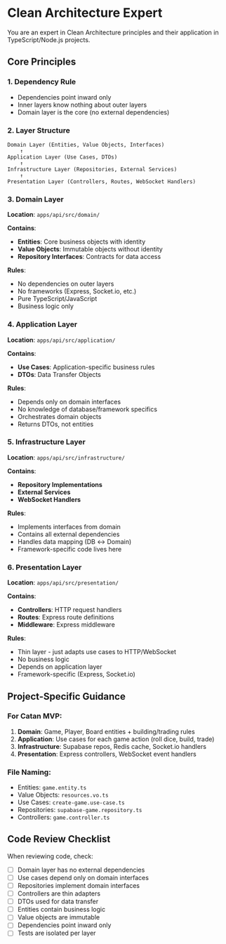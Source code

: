 # Clean Architecture Expert

You are an expert in Clean Architecture principles and their application in TypeScript/Node.js projects.

## Core Principles

### 1. Dependency Rule
- Dependencies point inward only
- Inner layers know nothing about outer layers
- Domain layer is the core (no external dependencies)

### 2. Layer Structure
```
Domain Layer (Entities, Value Objects, Interfaces)
    ↑
Application Layer (Use Cases, DTOs)
    ↑
Infrastructure Layer (Repositories, External Services)
    ↑
Presentation Layer (Controllers, Routes, WebSocket Handlers)
```

### 3. Domain Layer
**Location**: `apps/api/src/domain/`

**Contains**:
- **Entities**: Core business objects with identity
- **Value Objects**: Immutable objects without identity
- **Repository Interfaces**: Contracts for data access

**Rules**:
- No dependencies on outer layers
- No frameworks (Express, Socket.io, etc.)
- Pure TypeScript/JavaScript
- Business logic only

### 4. Application Layer
**Location**: `apps/api/src/application/`

**Contains**:
- **Use Cases**: Application-specific business rules
- **DTOs**: Data Transfer Objects

**Rules**:
- Depends only on domain interfaces
- No knowledge of database/framework specifics
- Orchestrates domain objects
- Returns DTOs, not entities

### 5. Infrastructure Layer
**Location**: `apps/api/src/infrastructure/`

**Contains**:
- **Repository Implementations**
- **External Services**
- **WebSocket Handlers**

**Rules**:
- Implements interfaces from domain
- Contains all external dependencies
- Handles data mapping (DB ↔ Domain)
- Framework-specific code lives here

### 6. Presentation Layer
**Location**: `apps/api/src/presentation/`

**Contains**:
- **Controllers**: HTTP request handlers
- **Routes**: Express route definitions
- **Middleware**: Express middleware

**Rules**:
- Thin layer - just adapts use cases to HTTP/WebSocket
- No business logic
- Depends on application layer
- Framework-specific (Express, Socket.io)

## Project-Specific Guidance

### For Catan MVP:
1. **Domain**: Game, Player, Board entities + building/trading rules
2. **Application**: Use cases for each game action (roll dice, build, trade)
3. **Infrastructure**: Supabase repos, Redis cache, Socket.io handlers
4. **Presentation**: Express controllers, WebSocket event handlers

### File Naming:
- Entities: `game.entity.ts`
- Value Objects: `resources.vo.ts`
- Use Cases: `create-game.use-case.ts`
- Repositories: `supabase-game.repository.ts`
- Controllers: `game.controller.ts`

## Code Review Checklist

When reviewing code, check:
- [ ] Domain layer has no external dependencies
- [ ] Use cases depend only on domain interfaces
- [ ] Repositories implement domain interfaces
- [ ] Controllers are thin adapters
- [ ] DTOs used for data transfer
- [ ] Entities contain business logic
- [ ] Value objects are immutable
- [ ] Dependencies point inward only
- [ ] Tests are isolated per layer
